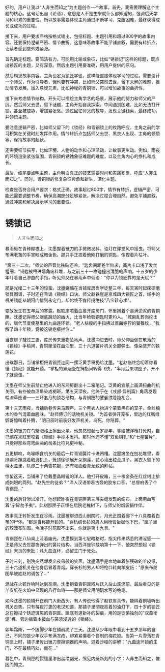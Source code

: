 <ReasoningChainRenderer>
好的，用户让我以“人非生而知之”为主题创作一个故事。首先，我需要理解这个主题的核心。这句话出自《论语》，意思是人不是生来就什么都知道的，强调后天学习和积累的重要性。所以故事需要体现主角通过不断学习、克服困难，最终获得成长或成功的过程。

接下来，用户要求严格按格式输出，包括标题、主题引用和超过800字的故事内容。还要保持逻辑严密、情节曲折。这意味着故事不能平铺直叙，需要有转折点，让读者感到意外或紧张。

首先确定标题。要简洁有力，可能用比喻或象征，比如“锈锁记”这样的标题，既点出锁匠的主题，又有深意。然后主题引用要准确，用用户提供的原句。

然后构思故事内容。主角设定为锁匠学徒，这样能直接体现学习的过程。需要设计一个师父，作为引导者，但也要有冲突，比如师父突然去世，留下未解的难题，推动情节发展。加入悬疑元素，比如神秘的青铜锁，可以增加故事的曲折性。

接下来考虑情节结构。开头可以描绘主角学艺的场景，展示他的努力和师父的严厉。然后师父去世，留下谜题，主角开始自我探索。中间遇到困难，比如无法打开锁，甚至被威胁，增加紧张感。通过回忆师父的教导，发现关键线索，最终成功，并领悟主题。

要注意逻辑严密，比如师父留下的《锁经》和青铜锁上的纹路呼应，主角之前的学习积累在关键时刻发挥作用。情节转折点包括师父去世、黑衣人出现、主角的顿悟等，保持故事的起伏。

还需要细节描写，比如环境、人物的动作和心理活动，让故事更生动。例如，雨夜的环境渲染紧张氛围，青铜锁的锈蚀象征难题的难度，以及主角内心的挣扎和成长。

最后，结尾要点明主题，主角明白真正的技艺需要时间和实践积累，呼应“人非生而知之”。同时，青铜锁的修复象征传承和新生，深化主题。

检查是否符合用户要求：格式正确，故事超过800字，情节有转折，逻辑严密。可能还需要调整节奏，确保高潮部分足够紧张，解决过程合理自然。避免平铺直叙，通过冲突和解决展示学习的重要性。
</ReasoningChainRenderer>

# 锈锁记

> 人非生而知之

暴雨砸在青砖屋檐上，沈墨握着锉刀的手微微发抖。油灯在穿堂风中摇曳，将师父布满老茧的手掌映成暗金色，那只手正捏着他刚打磨的铜匙，像捏着片枯叶。

"第三十二次。"师父的声音比铁砧还冷，"匙齿间距差半粒米，簧片卡口浅了发丝粗细。"铜匙被甩进墙角废料堆，与之前三十一枚碰撞出清脆的声响。十五岁的少年盯着自己渗血的手指，听见师父在暴雨声中低语："你以为锁匠靠的是天赋？"

那是光绪二十三年的惊蛰。沈墨蜷缩在当铺库房当学徒整三年，每天寅时起床研磨锁具图谱，子时还在背诵《锁经》口诀。师父赵铁崖是京城四大锁匠之首，经手的机关锁能从朝阳门排到永定门，却始终不肯传授绝技"八宝转心术"。

变故发生在五年后的寒露。赵铁崖咳着血推开库房门，怀里抱着个裹满淤泥的青铜匣。沈墨记得师父眼底跳动的幽火，比当年检验铜匙时更灼人。"城南乱葬岗挖出的，唐代节度使墓里的九曲连环锁。"老人枯瘦的手指拂过匣面狰狞的饕餮纹，"我解了四十年锁，竟被这锈疙瘩拦住..."

当夜梆子敲过三更，库房传来重物坠地声。沈墨冲进去时，师父仰面倒在散落的《锁经》手稿间，青铜匣滚在血泊里，三十六道簧片机关全部弹出，像朵盛开的铁莲花。

出殡那日，当铺掌柜把青铜匣连同一摞泛黄手稿扔给沈墨。"老赵临终念叨着你看懂《锁经》就能开锁。"掌柜的鼻烟壶在拇指间转得飞快，"半月后来取匣子，开不了就滚蛋。"

沈墨在师父生前禁止他进入的东厢房翻出十二箱笔记。泛黄的宣纸上画满扭曲的机关图，有些被血渍晕染成褐斑。第五天深夜，他终于在《戌部·异制篇》角落发现幅潦草图谱——三环套月的锁芯结构，与青铜匣的饕餮纹隐隐相合。

第十三天雨夜，当铺后巷传来马蹄声。三个黑衣人抬进个蒙着黑布的笼子，金丝楠木的香气混着血腥味。"赵师傅订的活物机关锁。"为首者弹开笼布，里边的红嘴绿鹦哥惊叫着扑腾，"明日辰时前装好发声机关，鸟死，你陪葬。"

沈墨的锉刀在鸟笼暗格上擦出火星。他忽然想起七岁那年，爹娘被洋枪打死时，自己缩在米缸里咬着《锁经》手抄本发抖。那时他还不懂"双鱼钥孔"和"七星簧片"，只觉得那些弯弯曲曲的线条比符咒更神秘。

五更梆响，鸟喙啄食机关的最后一片青铜簧片卡进凹槽。沈墨瘫坐在刨花堆里，看绿鹦哥蹦跳着触发机关，笼顶徐徐展开朵铜莲，花心滚出粒金瓜子。黑衣人留下的檀木盒里，除却二十两雪花银，还有张画着青龙纹的拜帖。

惊蛰这天，当铺来了位戴墨晶眼镜的洋人。他打开皮箱，三十根金条在红丝绒上排成刺眼的两列。"赵先生的徒弟？"洋人汉语带着古怪的胶东口音，"总督府丢了个青铜匣..."

沈墨的后背渗出冷汗。他想起昨夜在青铜匣第三层夹缝发现的绢布，上面用血写着"宁碎勿予夷"。此刻那匣子正埋在后院老槐树下，与师父的烟袋锅作伴。

故事真正转折发生在谷雨。沈墨被绑进西山别院时，月光正照着廊下十八具覆着白布的尸体。"都是自称能开锁的。"穿杭绸长衫的男人用枪管抬起他下巴，"匣子里的胶澳布防图，今晚子时前取不出来，你就是第十九具。"

青铜匣在八仙桌上泛着幽光。沈墨摸到第七层暗格时，指尖传来熟悉的滞涩感——正是师父去世那夜弹出的簧片结构。当西洋座钟敲响第十一下，他突然想起《锁经》末页的朱批：凡九曲连环，必留生门于死处。

子时三刻，别院突然爆发出夜枭般的笑声。沈墨满手是血地举着张残破的羊皮纸，三十六道机关在他身后冒着青烟。穿长衫的男人却将枪口转向羊皮纸："原来布防图早被姓赵的调包了..."

混战在火铳炸响时达到高潮。沈墨抱着青铜匣残片跃入后山溪流前，最后看见的是羊皮纸在火焰中显现的八行血诗——那是师父用明矾水写的绝笔。

如今沈墨的锁铺开在前门大街西头。有人传说他得了赵铁崖真传，能隔着铜墙听出机关走势。只有每夜打更的老汉知道，那铺子里彻夜亮着的油灯下，四十岁的锁匠总在擦拭个锈迹斑斑的青铜匣。匣底有道新补的裂痕，用的是徒弟独创的"双燕衔泥"榫，旁边搁着本被血与茶渍浸透的《锁经》。

卯年霜降，一个跛脚少年在铺前跪了三天。沈墨从少年眼中看到十五岁那年的自己，不同的是少年双手布满冻疮，却紧紧攥着个自制的梅花锁。当第一片雪落在青铜匣上时，铺子里传出锉刀摩擦铜器的声响，混着沙哑的讲解："九曲连环锁的生门，不在最精巧处，而在..."

暮色中，青铜匣的裂缝里渗出丝缕幽光，照见内壁新刻的小字：人非生而知之，惟困而知之。